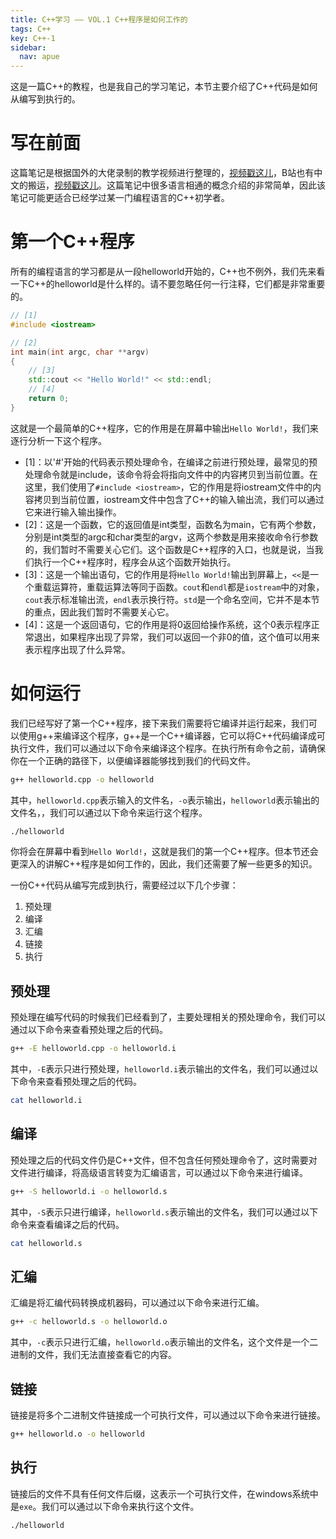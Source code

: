 ```yaml
---
title: C++学习 —— VOL.1 C++程序是如何工作的
tags: C++
key: C++-1
sidebar:
  nav: apue
---
```


这是一篇C++的教程，也是我自己的学习笔记，本节主要介绍了C++代码是如何从编写到执行的。<!--more-->

# 写在前面

这篇笔记是根据国外的大佬录制的教学视频进行整理的，[视频戳这儿](https://www.youtube.com/watch?v=18c3MTX0PK0&list=PLlrATfBNZ98dudnM48yfGUldqGD0S4FFb)，B站也有中文的搬运，[视频戳这儿](https://www.bilibili.com/video/BV1N24y1B7nQ?p=2&vd_source=0307132b97183cff4ff2138cf704f827)。这篇笔记中很多语言相通的概念介绍的非常简单，因此该笔记可能更适合已经学过某一门编程语言的C++初学者。

# 第一个C++程序

所有的编程语言的学习都是从一段helloworld开始的，C++也不例外，我们先来看一下C++的helloworld是什么样的。请不要忽略任何一行注释，它们都是非常重要的。

```cpp
// [1]
#include <iostream>

// [2]
int main(int argc, char **argv)
{
    // [3]
    std::cout << "Hello World!" << std::endl;
    // [4]
    return 0;
}
```

这就是一个最简单的C++程序，它的作用是在屏幕中输出`Hello World!`，我们来逐行分析一下这个程序。
- [1]：以'#'开始的代码表示预处理命令，在编译之前进行预处理，最常见的预处理命令就是include，该命令将会将指向文件中的内容拷贝到当前位置。在这里，我们使用了`#include <iostream>`，它的作用是将iostream文件中的内容拷贝到当前位置，iostream文件中包含了C++的输入输出流，我们可以通过它来进行输入输出操作。
- [2]：这是一个函数，它的返回值是int类型，函数名为main，它有两个参数，分别是int类型的argc和char类型的argv，这两个参数是用来接收命令行参数的，我们暂时不需要关心它们。这个函数是C++程序的入口，也就是说，当我们执行一个C++程序时，程序会从这个函数开始执行。
- [3]：这是一个输出语句，它的作用是将`Hello World!`输出到屏幕上，`<<`是一个重载运算符，重载运算法等同于函数。`cout`和`endl`都是`iostream`中的对象，`cout`表示标准输出流，`endl`表示换行符。`std`是一个命名空间，它并不是本节的重点，因此我们暂时不需要关心它。
- [4]：这是一个返回语句，它的作用是将0返回给操作系统，这个0表示程序正常退出，如果程序出现了异常，我们可以返回一个非0的值，这个值可以用来表示程序出现了什么异常。

# 如何运行

我们已经写好了第一个C++程序，接下来我们需要将它编译并运行起来，我们可以使用g++来编译这个程序，g++是一个C++编译器，它可以将C++代码编译成可执行文件，我们可以通过以下命令来编译这个程序。在执行所有命令之前，请确保你在一个正确的路径下，以便编译器能够找到我们的代码文件。

```bash
g++ helloworld.cpp -o helloworld 
```

其中，`helloworld.cpp`表示输入的文件名，`-o`表示输出，`helloworld`表示输出的文件名，，我们可以通过以下命令来运行这个程序。

```bash
./helloworld
```

你将会在屏幕中看到`Hello World!`，这就是我们的第一个C++程序。但本节还会更深入的讲解C++程序是如何工作的，因此，我们还需要了解一些更多的知识。

一份C++代码从编写完成到执行，需要经过以下几个步骤：
1. 预处理
2. 编译
3. 汇编
4. 链接
5. 执行

## 预处理

预处理在编写代码的时候我们已经看到了，主要处理相关的预处理命令，我们可以通过以下命令来查看预处理之后的代码。

```bash
g++ -E helloworld.cpp -o helloworld.i
```

其中，`-E`表示只进行预处理，`helloworld.i`表示输出的文件名，我们可以通过以下命令来查看预处理之后的代码。

```bash
cat helloworld.i
```

## 编译

预处理之后的代码文件仍是C++文件，但不包含任何预处理命令了，这时需要对文件进行编译，将高级语言转变为汇编语言，可以通过以下命令来进行编译。

```bash
g++ -S helloworld.i -o helloworld.s
```

其中，`-S`表示只进行编译，`helloworld.s`表示输出的文件名，我们可以通过以下命令来查看编译之后的代码。

```bash
cat helloworld.s
```

## 汇编

汇编是将汇编代码转换成机器码，可以通过以下命令来进行汇编。

```bash
g++ -c helloworld.s -o helloworld.o
```

其中，`-c`表示只进行汇编，`helloworld.o`表示输出的文件名，这个文件是一个二进制的文件，我们无法直接查看它的内容。

## 链接

链接是将多个二进制文件链接成一个可执行文件，可以通过以下命令来进行链接。

```bash
g++ helloworld.o -o helloworld
```

## 执行

链接后的文件不具有任何文件后缀，这表示一个可执行文件，在windows系统中是`exe`。我们可以通过以下命令来执行这个文件。

```bash
./helloworld
```